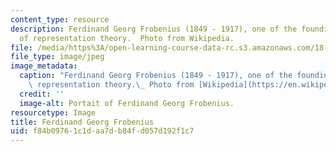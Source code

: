 ```yaml
---
content_type: resource
description: Ferdinand Georg Frobenius (1849 - 1917), one of the founding fathers
  of representation theory.  Photo from Wikipedia.
file: /media/https%3A/open-learning-course-data-rc.s3.amazonaws.com/18-712-introduction-to-representation-theory-fall-2010/f84b09761c1daa7db84fd057d192f1c7_18-712f08.jpg
file_type: image/jpeg
image_metadata:
  caption: "Ferdinand Georg Frobenius (1849 - 1917), one of the founding fathers of\
    \ representation theory.\_ Photo from [Wikipedia](https://en.wikipedia.org/wiki/Ferdinand_Georg_Frobenius)."
  credit: ''
  image-alt: Portait of Ferdinand Georg Frobenius.
resourcetype: Image
title: Ferdinand Georg Frobenius
uid: f84b0976-1c1d-aa7d-b84f-d057d192f1c7
---
```

